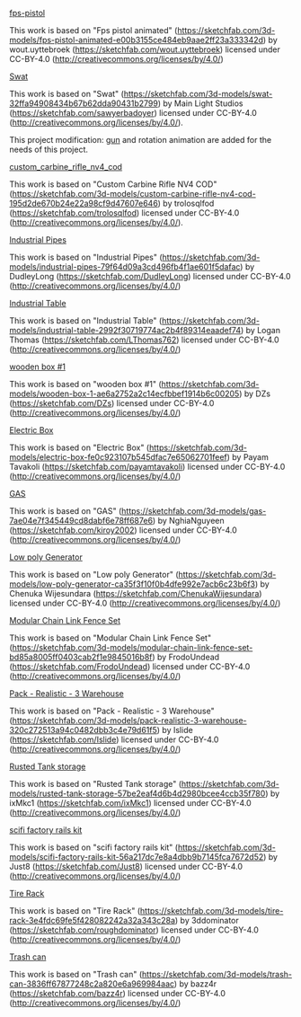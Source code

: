[fps-pistol](https://sketchfab.com/3d-models/fps-pistol-animated-e00b3155ce484eb9aae2ff23a333342d)

This work is based on "Fps pistol animated" (https://sketchfab.com/3d-models/fps-pistol-animated-e00b3155ce484eb9aae2ff23a333342d) by wout.uyttebroek (https://sketchfab.com/wout.uyttebroek) licensed under CC-BY-4.0 (http://creativecommons.org/licenses/by/4.0/)

[Swat](https://sketchfab.com/3d-models/swat-32ffa94908434b67b62dda90431b2799)

This work is based on "Swat" (https://sketchfab.com/3d-models/swat-32ffa94908434b67b62dda90431b2799) by Main Light Studios (https://sketchfab.com/sawyerbadoyer) licensed under CC-BY-4.0 (http://creativecommons.org/licenses/by/4.0/).

This project modification: [gun](https://sketchfab.com/3d-models/custom-carbine-rifle-nv4-cod-195d2de670b24e22a98cf9d47607e646) and rotation animation are added for the needs of this project.

[custom_carbine_rifle_nv4_cod](https://sketchfab.com/3d-models/custom-carbine-rifle-nv4-cod-195d2de670b24e22a98cf9d47607e646)

This work is based on "Custom Carbine Rifle NV4 COD" (https://sketchfab.com/3d-models/custom-carbine-rifle-nv4-cod-195d2de670b24e22a98cf9d47607e646) by trolosqlfod (https://sketchfab.com/trolosqlfod) licensed under CC-BY-4.0 (http://creativecommons.org/licenses/by/4.0/).

[Industrial Pipes](https://sketchfab.com/3d-models/industrial-pipes-79f64d09a3cd496fb4f1ae601f5dafac)

This work is based on "Industrial Pipes" (https://sketchfab.com/3d-models/industrial-pipes-79f64d09a3cd496fb4f1ae601f5dafac) by DudleyLong (https://sketchfab.com/DudleyLong) licensed under CC-BY-4.0 (http://creativecommons.org/licenses/by/4.0/)

[Industrial Table](https://sketchfab.com/3d-models/industrial-table-2992f30719774ac2b4f89314eaadef74)

This work is based on "Industrial Table" (https://sketchfab.com/3d-models/industrial-table-2992f30719774ac2b4f89314eaadef74) by Logan Thomas (https://sketchfab.com/LThomas762) licensed under CC-BY-4.0 (http://creativecommons.org/licenses/by/4.0/)

[wooden box #1](https://sketchfab.com/3d-models/wooden-box-1-ae6a2752a2c14ecfbbef1914b6c00205)

This work is based on "wooden box #1" (https://sketchfab.com/3d-models/wooden-box-1-ae6a2752a2c14ecfbbef1914b6c00205) by DZs (https://sketchfab.com/DZs) licensed under CC-BY-4.0 (http://creativecommons.org/licenses/by/4.0/)

[Electric Box](https://sketchfab.com/3d-models/electric-box-fe0c923107b545dfac7e65062701feef)

This work is based on "Electric Box" (https://sketchfab.com/3d-models/electric-box-fe0c923107b545dfac7e65062701feef) by Payam Tavakoli (https://sketchfab.com/payamtavakoli) licensed under CC-BY-4.0 (http://creativecommons.org/licenses/by/4.0/)

[GAS](https://sketchfab.com/3d-models/gas-7ae04e7f345449cd8dabf6e78ff687e6)

This work is based on "GAS" (https://sketchfab.com/3d-models/gas-7ae04e7f345449cd8dabf6e78ff687e6) by NghiaNguyeen (https://sketchfab.com/kiroy2002) licensed under CC-BY-4.0 (http://creativecommons.org/licenses/by/4.0/)

[Low poly Generator](https://sketchfab.com/3d-models/low-poly-generator-ca35f3f10f0b4dfe992e7acb6c23b6f3)

This work is based on "Low poly Generator" (https://sketchfab.com/3d-models/low-poly-generator-ca35f3f10f0b4dfe992e7acb6c23b6f3) by Chenuka Wijesundara (https://sketchfab.com/ChenukaWijesundara) licensed under CC-BY-4.0 (http://creativecommons.org/licenses/by/4.0/)


[Modular Chain Link Fence Set](https://sketchfab.com/3d-models/modular-chain-link-fence-set-bd85a8005ff0403cab2f1e9845016b8f)

This work is based on "Modular Chain Link Fence Set" (https://sketchfab.com/3d-models/modular-chain-link-fence-set-bd85a8005ff0403cab2f1e9845016b8f) by FrodoUndead (https://sketchfab.com/FrodoUndead) licensed under CC-BY-4.0 (http://creativecommons.org/licenses/by/4.0/)

[Pack - Realistic - 3 Warehouse](https://sketchfab.com/3d-models/pack-realistic-3-warehouse-320c272513a94c0482dbb3c4e79d61f5)

This work is based on "Pack - Realistic - 3 Warehouse" (https://sketchfab.com/3d-models/pack-realistic-3-warehouse-320c272513a94c0482dbb3c4e79d61f5) by Islide (https://sketchfab.com/Islide) licensed under CC-BY-4.0 (http://creativecommons.org/licenses/by/4.0/)

[Rusted Tank storage](https://sketchfab.com/3d-models/rusted-tank-storage-57be2eaf4d6b4d2980bcee4ccb35f780)

This work is based on "Rusted Tank storage" (https://sketchfab.com/3d-models/rusted-tank-storage-57be2eaf4d6b4d2980bcee4ccb35f780) by ixMkc1 (https://sketchfab.com/ixMkc1) licensed under CC-BY-4.0 (http://creativecommons.org/licenses/by/4.0/)

[scifi factory rails kit](https://sketchfab.com/3d-models/scifi-factory-rails-kit-56a217dc7e8a4dbb9b7145fca7672d52)

This work is based on "scifi factory rails kit" (https://sketchfab.com/3d-models/scifi-factory-rails-kit-56a217dc7e8a4dbb9b7145fca7672d52) by Just8 (https://sketchfab.com/Just8) licensed under CC-BY-4.0 (http://creativecommons.org/licenses/by/4.0/)

[Tire Rack](https://sketchfab.com/3d-models/tire-rack-3e4fdc69fe5f428082242a32a343c28a)

This work is based on "Tire Rack" (https://sketchfab.com/3d-models/tire-rack-3e4fdc69fe5f428082242a32a343c28a) by 3ddominator (https://sketchfab.com/roughdominator) licensed under CC-BY-4.0 (http://creativecommons.org/licenses/by/4.0/)

[Trash can](https://sketchfab.com/3d-models/trash-can-3836ff67877248c2a820e6a969984aac)

This work is based on "Trash can" (https://sketchfab.com/3d-models/trash-can-3836ff67877248c2a820e6a969984aac) by bazz4r (https://sketchfab.com/bazz4r) licensed under CC-BY-4.0 (http://creativecommons.org/licenses/by/4.0/)

